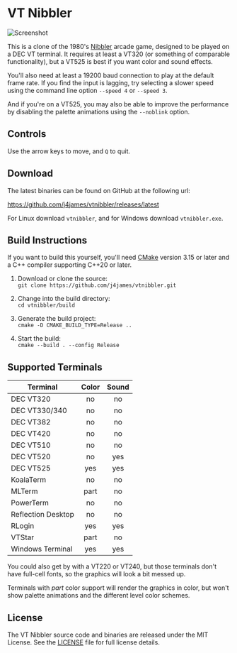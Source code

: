 VT Nibbler
==========

![Screenshot](screenshot.png)

This is a clone of the 1980's [Nibbler] arcade game, designed to be played on
a DEC VT terminal. It requires at least a VT320 (or something of comparable
functionality), but a VT525 is best if you want color and sound effects.

You'll also need at least a 19200 baud connection to play at the default
frame rate. If you find the input is lagging, try selecting a slower speed
using the command line option `--speed 4` or `--speed 3`.

And if you're on a VT525, you may also be able to improve the performance by
disabling the palette animations using the `--noblink` option.

[Nibbler]: https://en.wikipedia.org/wiki/Nibbler_(video_game)


Controls
--------

Use the arrow keys to move, and `Q` to quit.


Download
--------

The latest binaries can be found on GitHub at the following url:

https://github.com/j4james/vtnibbler/releases/latest

For Linux download `vtnibbler`, and for Windows download `vtnibbler.exe`.


Build Instructions
------------------

If you want to build this yourself, you'll need [CMake] version 3.15 or later
and a C++ compiler supporting C++20 or later.

1. Download or clone the source:  
   `git clone https://github.com/j4james/vtnibbler.git`

2. Change into the build directory:  
   `cd vtnibbler/build`

3. Generate the build project:  
   `cmake -D CMAKE_BUILD_TYPE=Release ..`

4. Start the build:  
   `cmake --build . --config Release`

[CMake]: https://cmake.org/


Supported Terminals
-------------------

| Terminal           | Color | Sound |
|--------------------|:-----:|:-----:|
| DEC VT320          | no    | no    |
| DEC VT330/340      | no    | no    |
| DEC VT382          | no    | no    |
| DEC VT420          | no    | no    |
| DEC VT510          | no    | no    |
| DEC VT520          | no    | yes   |
| DEC VT525          | yes   | yes   |
| KoalaTerm          | no    | no    |
| MLTerm             | part  | no    |
| PowerTerm          | no    | no    |
| Reflection Desktop | no    | no    |
| RLogin             | yes   | yes   |
| VTStar             | part  | no    |
| Windows Terminal   | yes   | yes   |

You could also get by with a VT220 or VT240, but those terminals don't have
full-cell fonts, so the graphics will look a bit messed up.

Terminals with *part* color support will render the graphics in color, but
won't show palette animations and the different level color schemes.


License
-------

The VT Nibbler source code and binaries are released under the MIT License.
See the [LICENSE] file for full license details.

[LICENSE]: LICENSE.txt
